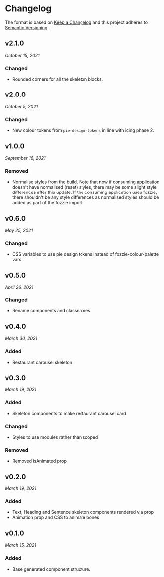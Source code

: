 # Changelog

The format is based on [Keep a Changelog](http://keepachangelog.com/en/1.0.0/)
and this project adheres to [Semantic Versioning](http://semver.org/spec/v2.0.0.html).


v2.1.0
------------------------------
*October 15, 2021*

### Changed
- Rounded corners for all the skeleton blocks.


v2.0.0
------------------------------
*October 5, 2021*

### Changed
- New colour tokens from `pie-design-tokens` in line with icing phase 2.


v1.0.0
------------------------------
*September 16, 2021*

### Removed
- Normalise styles from the build. Note that now if consuming application doesn't have normalised (reset) styles, there may be some slight style differences after this update. If the consuming application uses fozzie, there shouldn't be any style differences as normalised styles should be added as part of the fozzie import.


v0.6.0
------------------------------
*May 25, 2021*

### Changed
- CSS variables to use pie design tokens instead of fozzie-colour-palette vars


v0.5.0
------------------------------
*April 26, 2021*

### Changed
- Rename components and classnames


v0.4.0
------------------------------
*March 30, 2021*

### Added
- Restaurant carousel skeleton


v0.3.0
------------------------------
*March 19, 2021*

### Added
- Skeleton components to make restaurant carousel card

### Changed
- Styles to use modules rather than scoped

### Removed
- Removed isAnimated prop


v0.2.0
------------------------------
*March 19, 2021*

### Added
- Text, Heading and Sentence skeleton components rendered via prop
- Animation prop and CSS to animate bones


v0.1.0
------------------------------
*March 15, 2021*

### Added
- Base generated component structure.
